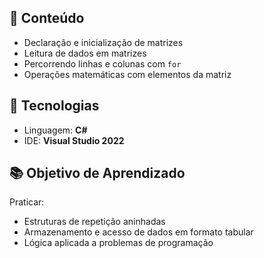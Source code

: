 ## 📌 Conteúdo
- Declaração e inicialização de matrizes  
- Leitura de dados em matrizes  
- Percorrendo linhas e colunas com `for`  
- Operações matemáticas com elementos da matriz  

## 🚀 Tecnologias
- Linguagem: **C#**  
- IDE: **Visual Studio 2022**  

## 📚 Objetivo de Aprendizado
Praticar:
- Estruturas de repetição aninhadas  
- Armazenamento e acesso de dados em formato tabular  
- Lógica aplicada a problemas de programação  

